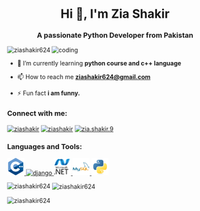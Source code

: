 <h1 align="center">Hi 👋, I'm Zia Shakir</h1>
<h3 align="center">A passionate Python Developer from Pakistan</h3>
<image align="right" alt="coding" width="400" src="https://user-images.githubusercontent.com/55389276/140866485-8fb1c876-9a8f-4d6a-98dc-08c4981eaf70.gif">

<p align="left"> <img src="https://komarev.com/ghpvc/?username=ziashakir624&label=Profile%20views&color=0e75b6&style=flat" alt="ziashakir624" /> </p>

- 🌱 I’m currently learning **python course and c++ language**

- 📫 How to reach me **ziashakir624@gmail.com**

- ⚡ Fun fact **i am funny.**

<h3 align="left">Connect with me:</h3>
<p align="left">
<a href="https://twitter.com/ziashakir" target="blank"><img align="center" src="https://raw.githubusercontent.com/rahuldkjain/github-profile-readme-generator/master/src/images/icons/Social/twitter.svg" alt="ziashakir" height="30" width="40" /></a>
<a href="https://linkedin.com/in/ziashakir" target="blank"><img align="center" src="https://raw.githubusercontent.com/rahuldkjain/github-profile-readme-generator/master/src/images/icons/Social/linked-in-alt.svg" alt="ziashakir" height="30" width="40" /></a>
<a href="https://instagram.com/zia.shakir.9" target="blank"><img align="center" src="https://raw.githubusercontent.com/rahuldkjain/github-profile-readme-generator/master/src/images/icons/Social/instagram.svg" alt="zia.shakir.9" height="30" width="40" /></a>
</p>

<h3 align="left">Languages and Tools:</h3>
<p align="left"> <a href="https://www.w3schools.com/cpp/" target="_blank" rel="noreferrer"> <img src="https://raw.githubusercontent.com/devicons/devicon/master/icons/cplusplus/cplusplus-original.svg" alt="cplusplus" width="40" height="40"/> </a> <a href="https://www.djangoproject.com/" target="_blank" rel="noreferrer"> <img src="https://cdn.worldvectorlogo.com/logos/django.svg" alt="django" width="40" height="40"/> </a> <a href="https://dotnet.microsoft.com/" target="_blank" rel="noreferrer"> <img src="https://raw.githubusercontent.com/devicons/devicon/master/icons/dot-net/dot-net-original-wordmark.svg" alt="dotnet" width="40" height="40"/> </a> <a href="https://www.mysql.com/" target="_blank" rel="noreferrer"> <img src="https://raw.githubusercontent.com/devicons/devicon/master/icons/mysql/mysql-original-wordmark.svg" alt="mysql" width="40" height="40"/> </a> <a href="https://www.python.org" target="_blank" rel="noreferrer"> <img src="https://raw.githubusercontent.com/devicons/devicon/master/icons/python/python-original.svg" alt="python" width="40" height="40"/> </a> </p>

<p><img align="left" src="https://github-readme-stats.vercel.app/api/top-langs?username=ziashakir624&show_icons=true&locale=en&layout=compact" alt="ziashakir624" /></p>

<p>&nbsp;<img align="center" src="https://github-readme-stats.vercel.app/api?username=ziashakir624&show_icons=true&locale=en" alt="ziashakir624" /></p>

<p><img align="center" src="https://github-readme-streak-stats.herokuapp.com/?user=ziashakir624&" alt="ziashakir624" /></p>
